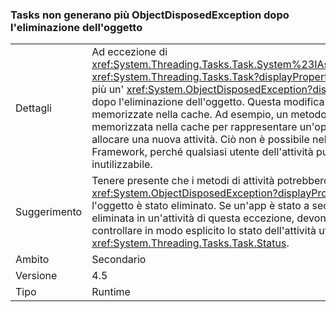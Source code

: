 ### <a name="systemthreadingtaskstask-no-longer-throw-objectdisposedexception-after-object-is-disposed"></a>Tasks non generano più ObjectDisposedException dopo l'eliminazione dell'oggetto

|   |   |
|---|---|
|Dettagli|Ad eccezione di <xref:System.Threading.Tasks.Task.System%23IAsyncResult%23AsyncWaitHandle>, <xref:System.Threading.Tasks.Task?displayProperty=name> metodi non generano più un' <xref:System.ObjectDisposedException?displayProperty=name> eccezione dopo l'eliminazione dell'oggetto. Questa modifica supporta l'utilizzo di attività memorizzate nella cache. Ad esempio, un metodo può restituire un'attività memorizzata nella cache per rappresentare un'operazione già completata anziché allocare una nuova attività. Ciò non è possibile nelle versioni precedenti di .NET Framework, perché qualsiasi utente dell'attività può rimuoverla e renderla così inutilizzabile.|
|Suggerimento|Tenere presente che i metodi di attività potrebbero non generano più <xref:System.ObjectDisposedException?displayProperty=name> in casi in cui l'oggetto è stato eliminato. Se un'app è stato a seconda di sapere che è stata eliminata in un'attività di questa eccezione, devono essere aggiornato per controllare in modo esplicito lo stato dell'attività utilizzando <xref:System.Threading.Tasks.Task.Status>.|
|Ambito|Secondario|
|Versione|4.5|
|Tipo|Runtime|


